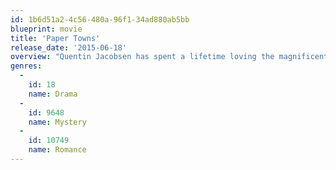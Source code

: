 ```yaml
---
id: 1b6d51a2-4c56-480a-96f1-34ad880ab5bb
blueprint: movie
title: 'Paper Towns'
release_date: '2015-06-18'
overview: "Quentin Jacobsen has spent a lifetime loving the magnificently adventurous Margo Roth Spiegelman from afar. So when she cracks open a window and climbs back into his life-dressed like a ninja and summoning him for an ingenious campaign of revenge-he follows. After their all-nighter ends and a new day breaks, Q arrives at school to discover that Margo, always an enigma, has now become a mystery. But Q soon learns that there are clues-and they're for him. Urged down a disconnected path, the closer he gets, the less Q sees of the girl he thought he knew."
genres:
  -
    id: 18
    name: Drama
  -
    id: 9648
    name: Mystery
  -
    id: 10749
    name: Romance
---
```

